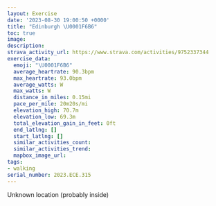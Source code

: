 ```yaml
---
layout: Exercise
date: '2023-08-30 19:00:50 +0000'
title: "Edinburgh \U0001F6B6"
toc: true
image:
description:
strava_activity_url: https://www.strava.com/activities/9752337344
exercise_data:
  emoji: "\U0001F6B6"
  average_heartrate: 90.3bpm
  max_heartrate: 93.0bpm
  average_watts: W
  max_watts: W
  distance_in_miles: 0.15mi
  pace_per_mile: 20m20s/mi
  elevation_high: 70.7m
  elevation_low: 69.3m
  total_elevation_gain_in_feet: 0ft
  end_latlng: []
  start_latlng: []
  similar_activities_count:
  similar_activities_trend:
  mapbox_image_url:
tags:
- walking
serial_number: 2023.ECE.315
---
```

Unknown location (probably inside)
